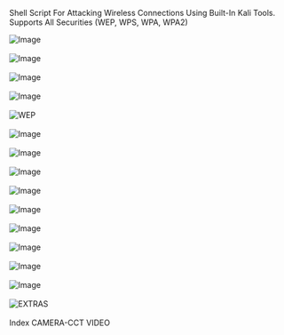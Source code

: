 Shell Script For Attacking Wireless Connections Using Built-In Kali Tools. Supports All Securities (WEP, WPS, WPA, WPA2)


![Image](http://i.imgur.com/AjQIOik.jpg)
<br/><br/>
![Image](http://i.imgur.com/VK4Jd4v.jpg)
<br/><br/>
![Image](http://i.imgur.com/92EReev.jpg)
<br/><br/>
![Image](http://i.imgur.com/U7GG5qz.jpg)
<br/><br/>
![WEP](http://i.imgur.com/LF1g15f.jpg)
<br/><br/>
![Image](http://i.imgur.com/80ImpOo.jpg)
<br/><br/>
![Image](http://i.imgur.com/aBQVYqe.jpg)
<br/><br/>
![Image](http://i.imgur.com/8IA7NSg.jpg)
<br/><br/>
![Image](http://i.imgur.com/ItblUIv.jpg)
<br/><br/>
![Image](http://i.imgur.com/msIXnMB.jpg)
<br/><br/>
![Image](http://i.imgur.com/KEwNXH6.jpg)
<br/><br/>
![Image](http://i.imgur.com/WOKuzWc.jpg)
<br/><br/>
![Image](http://i.imgur.com/O8V5zLn.jpg)
<br/><br/>
![Image](http://i.imgur.com/I1XYuIu.jpg)
<br/><br/>
![EXTRAS](http://i.imgur.com/mqJpIAI.jpg)
<br/><br/>Index
CAMERA-CCT VIDEO 
